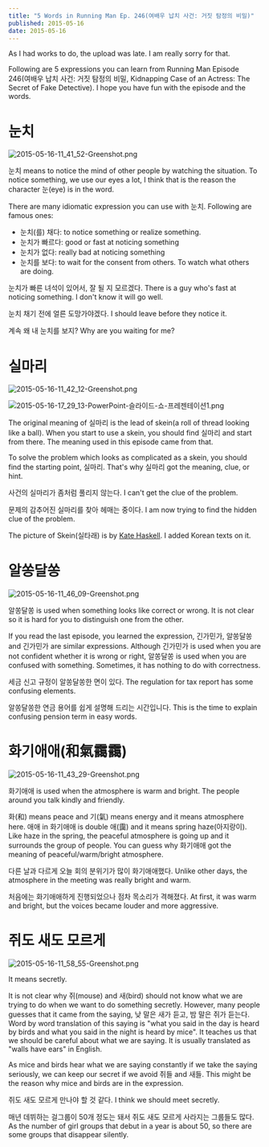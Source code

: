 ```yaml
---
title: "5 Words in Running Man Ep. 246(여배우 납치 사건: 거짓 탐정의 비밀)"
published: 2015-05-16
date: 2015-05-16
---
```

As I had works to do, the upload was late. I am really sorry for that.

Following are 5 expressions you can learn from Running Man Episode 246(여배우 납치 사건: 거짓 탐정의 비밀, Kidnapping Case of an Actress: The Secret of Fake Detective). I hope you have fun with the episode and the words.

#  눈치

![2015-05-16-11_41_52-Greenshot.png ](/images/2015-05-16-11_41_52-Greenshot.png )

눈치 means to notice the mind of other people by watching the situation. To notice something, we use our eyes a lot, I think that is the reason the character 눈(eye) is in the word.

There are many idiomatic expression you can use with 눈치. Following are famous ones:

* 눈치(를) 채다: to notice something or realize something.
* 눈치가 빠르다: good or fast at noticing something
* 눈치가 없다: really bad at noticing something
* 눈치를 보다: to wait for the consent from others. To watch what others are doing.

눈치가 빠른 녀석이 있어서, 잘 될 지 모르겠다.
There is a guy who's fast at noticing something. I don't know it will go well.

눈치 채기 전에 얼른 도망가야겠다.
I should leave before they notice it.

계속 왜 내 눈치를 보지?
Why are you waiting for me?

#  실마리

![2015-05-16-11_42_12-Greenshot.png ](/images/2015-05-16-11_42_12-Greenshot.png )

![2015-05-16-17_29_13-PowerPoint-슬라이드-쇼-프레젠테이션1.png ](/images/2015-05-16-17_29_13-PowerPoint-슬라이드-쇼-프레젠테이션1.png )

The original meaning of 실마리 is the lead of skein(a roll of thread looking like a ball). When you start to use a skein, you should find 실마리 and start from there. The meaning used in this episode came from that.

To solve the problem which looks as complicated as a skein, you should find the starting point, 실마리. That's why 실마리 got the meaning, clue, or hint.

사건의 실마리가 좀처럼 풀리지 않는다.
I can't get the clue of the problem.

문제의 감추어진 실마리를 찾아 헤매는 중이다.
I am now trying to find the hidden clue of the problem.

The picture of Skein(실타래) is by [Kate Haskell](https://www.flickr.com/photos/fuzzcat/21584131/). I added Korean texts on it.

#  알쏭달쏭

![2015-05-16-11_46_09-Greenshot.png ](/images/2015-05-16-11_46_09-Greenshot.png )

알쏭달쏭 is used when something looks like correct or wrong. It is not clear so it is hard for you to distinguish one from the other.

If you read the last episode, you learned the expression, 긴가민가, 알쏭달쏭 and 긴가민가 are similar expressions. Although 긴가민가 is used when you are not confident whether it is wrong or right, 알쏭달쏭 is used when you are confused with something. Sometimes, it has nothing to do with correctness.

세금 신고 규정이 알쏭달쏭한 면이 있다.
The regulation for tax report has some confusing elements.

알쏭달쏭한 연금 용어를 쉽게 설명해 드리는 시간입니다.
This is the time to explain confusing pension term in easy words.

#  화기애애(和氣靄靄)

![2015-05-16-11_43_29-Greenshot.png ](/images/2015-05-16-11_43_29-Greenshot.png )

화기애애 is used when the atmosphere is warm and bright. The people around you talk kindly and friendly.

화(和) means peace and 기(氣) means energy and it means atmosphere here. 애애 in 화기애애 is double 애(靄) and it means spring haze(아지랑이). Like haze in the spring, the peaceful atmosphere is going up and it surrounds the group of people. You can guess why 화기애애 got the meaning of peaceful/warm/bright atmosphere.

다른 날과 다르게 오늘 회의 분위기가 많이 화기애애했다.
Unlike other days, the atmosphere in the meeting was really bright and warm.

처음에는 화기애애하게 진행되었으나 점차 목소리가 격해졌다.
At first, it was warm and bright, but the voices became louder and more aggressive.

#  쥐도 새도 모르게

![2015-05-16-11_58_55-Greenshot.png ](/images/2015-05-16-11_58_55-Greenshot.png )

It means secretly.

It is not clear why 쥐(mouse) and 새(bird) should not know what we are trying to do when we want to do something secretly. However, many people guesses that it came from the saying, 낮 말은 새가 듣고, 밤 말은 쥐가 듣는다. Word by word translation of this saying is "what you said in the day is heard by birds and what you said in the night is heard by mice". It teaches us that we should be careful about what we are saying. It is usually translated as "walls have ears" in English.

As mice and birds hear what we are saying constantly if we take the saying seriously, we can keep our secret if we avoid 쥐들 and 새들. This might be the reason why mice and birds are in the expression.

쥐도 새도 모르게 만나야 할 것 같다.
I think we should meet secretly.

매년 데뷔하는 걸그룹이 50개 정도는 돼서 쥐도 새도 모르게 사라지는 그룹들도 많다.
As the number of girl groups that debut in a year is about 50, so there are some groups that disappear silently.